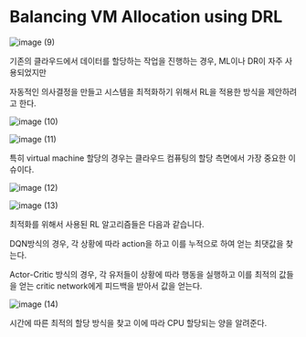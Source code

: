 # Balancing VM Allocation using DRL

![image (9)](https://github.com/user-attachments/assets/64ace5b3-38a2-48b6-8e1f-d3ef9a48b6fb)

기존의 클라우드에서 데이터를 할당하는 작업을 진행하는 경우, ML이나 DR이 자주 사용되었지만 

자동적인 의사결정을 만들고 시스템을 최적화하기 위해서 RL을 적용한 방식을 제안하려고 한다.

![image (10)](https://github.com/user-attachments/assets/d167b11b-7805-44f3-8689-cc9cc2a6cce7)

![image (11)](https://github.com/user-attachments/assets/8ceb091a-1d2e-4d56-b419-544075b486e8)

특히 virtual machine 할당의 경우는 클라우드 컴퓨팅의 할당 측면에서 가장 중요한 이슈이다.

![image (12)](https://github.com/user-attachments/assets/29e5f633-cda4-42c9-a2e8-70dbf17c9a00)

![image (13)](https://github.com/user-attachments/assets/1391074d-c489-4667-b55d-dd61a1ea2822)

최적화를 위해서 사용된 RL 알고리즘들은 다음과 같습니다.

DQN방식의 경우, 각 상황에 따라 action을 하고 이를 누적으로 하여 얻는 최댓값을 찾는다.

Actor-Critic 방식의 경우, 각 유저들이 상황에 따라 행동을 실행하고 이를 최적의 값들을 얻는 critic network에게 피드백을 받아서 값을 얻는다.

![image (14)](https://github.com/user-attachments/assets/f3ab877b-9539-434f-b08f-0ca5d3b876c3)

시간에 따른 최적의 할당 방식을 찾고 이에 따라 CPU 할당되는 양을 알려준다.
